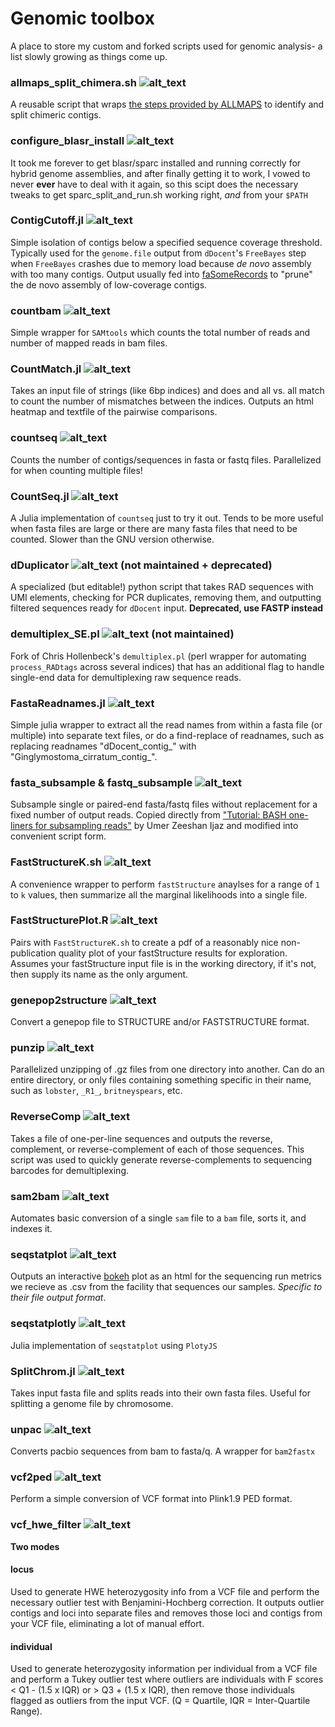 # Genomic toolbox

A place to store my custom and forked scripts used for genomic analysis- a list slowly growing as things come up.
### allmaps_split_chimera.sh ![alt_text](https://img.shields.io/badge/script-lightgrey.svg?logo=gnu%20bash&logoColor=white)
A reusable script that wraps [the steps provided by ALLMAPS](https://github.com/tanghaibao/jcvi/wiki/ALLMAPS:-How-to-split-chimeric-contigs) to identify and split chimeric contigs. 

### configure_blasr_install ![alt_text](https://img.shields.io/badge/script-lightgrey.svg?logo=gnu%20bash&logoColor=white)
It took me forever to get blasr/sparc installed and running correctly for hybrid genome assemblies, and after finally getting it to work, I vowed to never **ever** have to deal with it again, so this scipt does the necessary tweaks to get sparc_split_and_run.sh working right, *and* from your `$PATH`

### ContigCutoff.jl ![alt_text](https://img.shields.io/badge/script-julia-blue.svg)
Simple isolation of contigs below a specified sequence coverage threshold. Typically used for the `genome.file` output from `dDocent`'s `FreeBayes` step when `FreeBayes` crashes due to memory load because _de novo_ assembly with too many contigs. Output usually fed into [faSomeRecords](https://github.com/ENCODE-DCC/kentUtils/blob/master/src/utils/faSomeRecords/faSomeRecords.c) to "prune" the de novo assembly of low-coverage contigs. 

### countbam ![alt_text](https://img.shields.io/badge/script-lightgrey.svg?logo=gnu%20bash&logoColor=white)
Simple wrapper for `SAMtools` which counts the total number of reads and number of mapped reads in bam files.

### CountMatch.jl ![alt_text](https://img.shields.io/badge/script-julia-blue.svg)
Takes an input file of strings (like 6bp indices) and does and all vs. all match to count the number of mismatches between the indices. Outputs an html heatmap and textfile of the pairwise comparisons.

### countseq ![alt_text](https://img.shields.io/badge/script-lightgrey.svg?logo=gnu%20bash&logoColor=white)
Counts the number of contigs/sequences in fasta or fastq files. Parallelized for when counting multiple files!

### CountSeq.jl ![alt_text](https://img.shields.io/badge/script-julia-blue.svg)
A Julia implementation of `countseq` just to try it out. Tends to be more useful when fasta files are large or there are many fasta files that need to be counted. Slower than the GNU version otherwise.

### dDuplicator ![alt_text](https://img.shields.io/badge/script-green.svg?logo=python&logoColor=white) (not maintained + deprecated)
A specialized (but editable!) python script that takes RAD sequences with UMI elements, checking for PCR duplicates, removing them, and outputting filtered sequences ready for `dDocent` input. **Deprecated, use FASTP instead**

### demultiplex_SE.pl ![alt_text](https://img.shields.io/badge/script-yellow.svg?logo=perl&logoColor=white) (not maintained)
Fork of Chris Hollenbeck's `demultiplex.pl` (perl wrapper for automating `process_RADtags` across several indices) that has an additional flag to handle single-end data for demultiplexing raw sequence reads. 

### FastaReadnames.jl ![alt_text](https://img.shields.io/badge/script-julia-blue.svg)
Simple julia wrapper to extract all the read names from within a fasta file (or multiple) into separate text files, or do a find-replace of readnames, such as replacing readnames "dDocent_contig_" with "Ginglymostoma_cirratum_contig_".

### fasta_subsample & fastq_subsample ![alt_text](https://img.shields.io/badge/script-lightgrey.svg?logo=gnu%20bash&logoColor=white)
Subsample single or paired-end fasta/fastq files without replacement for a fixed number of output reads. Copied directly from ["Tutorial: BASH one-liners for subsampling reads"](http://userweb.eng.gla.ac.uk/umer.ijaz/bioinformatics/subsampling_reads.pdf) by Umer Zeeshan Ijaz and modified into convenient script form.

### FastStructureK.sh ![alt_text](https://img.shields.io/badge/script-lightgrey.svg?logo=gnu%20bash&logoColor=white)
A convenience wrapper to perform `fastStructure` anaylses for a range of `1` to `k` values, then summarize all the marginal likelihoods into a single file. 

### FastStructurePlot.R ![alt_text](https://img.shields.io/badge/script-blueviolet.svg?logo=R)
Pairs with `FastStructureK.sh` to create a pdf of a reasonably nice non-publication quality plot of your fastStructure results for exploration. Assumes your fastStructure input file is in the working directory, if it's not, then supply its name as the only argument.

### genepop2structure ![alt_text](https://img.shields.io/badge/script-blueviolet.svg?logo=R)
Convert a genepop file to STRUCTURE and/or FASTSTRUCTURE format.

### punzip ![alt_text](https://img.shields.io/badge/script-lightgrey.svg?logo=gnu%20bash&logoColor=white)
Parallelized unzipping of .gz files from one directory into another. Can do an entire directory, or only files containing something specific in their name, such as `lobster`, `_R1_`, `britneyspears`, etc.

### ReverseComp ![alt_text](https://img.shields.io/badge/script-lightgrey.svg?logo=gnu%20bash&logoColor=white)
Takes  a file of one-per-line sequences and outputs the reverse, complement, or reverse-complement of each of those sequences. This script was used to quickly generate reverse-complements to sequencing barcodes for demultiplexing.

### sam2bam ![alt_text](https://img.shields.io/badge/script-lightgrey.svg?logo=gnu%20bash&logoColor=white)
Automates basic conversion of a single `sam` file to a `bam` file, sorts it, and indexes it. 

### seqstatplot ![alt_text](https://img.shields.io/badge/script-green.svg?logo=python&logoColor=white)
Outputs an interactive [bokeh](https://bokeh.pydata.org/en/latest/) plot as an html for the sequencing run metrics we recieve as .csv from the facility that sequences our samples. *Specific to their file output format*.

### seqstatplotly ![alt_text](https://img.shields.io/badge/script-julia-blue.svg)
Julia implementation of `seqstatplot` using `PlotyJS`

### SplitChrom.jl ![alt_text](https://img.shields.io/badge/script-julia-blue.svg)
Takes input fasta file and splits reads into their own fasta files. Useful for splitting a genome file by chromosome. 

### unpac ![alt_text](https://img.shields.io/badge/script-lightgrey.svg?logo=gnu%20bash&logoColor=white)
Converts pacbio sequences from bam to fasta/q. A wrapper for `bam2fastx`

### vcf2ped ![alt_text](https://img.shields.io/badge/script-lightgrey.svg?logo=gnu%20bash&logoColor=white)
Perform a simple conversion of VCF format into Plink1.9 PED format.

### vcf_hwe_filter ![alt_text](https://img.shields.io/badge/script-blueviolet.svg?logo=R)
**Two modes**
#### locus
Used to generate HWE heterozygosity info from a VCF file and perform the necessary outlier test with Benjamini-Hochberg correction. It outputs outlier contigs and loci into separate files and removes those loci and contigs from your VCF file, eliminating a lot of manual effort.
#### individual
Used to generate heterozygosity information per individual from a VCF file and perform a Tukey outlier test where outliers are individuals with F scores < Q1 - (1.5 x IQR) or > Q3 + (1.5 x IQR), then remove those individuals flagged as outliers from the input VCF. (Q = Quartile, IQR = Inter-Quartile Range).
